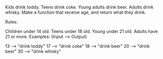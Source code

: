 Kids drink toddy.
Teens drink coke.
Young adults drink beer.
Adults drink whisky.
Make a function that receive age, and return what they drink.

Rules:

Children under 14 old.
Teens under 18 old.
Young under 21 old.
Adults have 21 or more.
Examples: (Input --> Output)

13 --> "drink toddy"
17 --> "drink coke"
18 --> "drink beer"
20 --> "drink beer"
30 --> "drink whisky"
